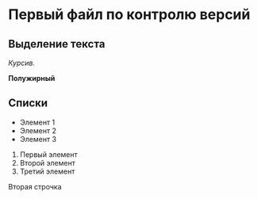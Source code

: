 # Первый файл по контролю версий 

## Выделение текста 

*Курсив.*

**Полужирный**

## Списки

* Элемент 1 
* Элемент 2
* Элемент 3

1. Первый элемент 
2. Второй элемент 
3. Третий элемент 



Вторая строчка